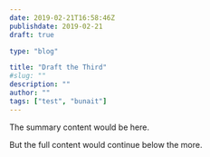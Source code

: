 ```yaml
---
date: 2019-02-21T16:58:46Z
publishdate: 2019-02-21
draft: true

type: "blog"

title: "Draft the Third"
#slug: ""
description: ""
author: ""
tags: ["test", "bunait"]
---
```


The summary content would be here.
<!--more-->
But the full content would continue below the more.
